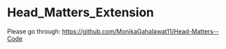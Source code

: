 # Head_Matters_Extension
Please go through: https://github.com/MonikaGahalawat11/Head-Matters--Code 
